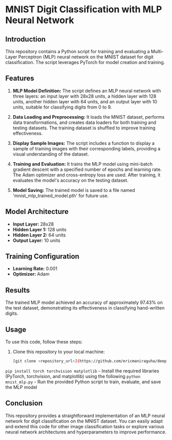 # MNIST Digit Classification with MLP Neural Network

## Introduction

This repository contains a Python script for training and evaluating a Multi-Layer Perceptron (MLP) neural network on the MNIST dataset for digit classification. The script leverages PyTorch for model creation and training.

## Features

1. **MLP Model Definition:** The script defines an MLP neural network with three layers: an input layer with 28x28 units, a hidden layer with 128 units, another hidden layer with 64 units, and an output layer with 10 units, suitable for classifying digits from 0 to 9.

2. **Data Loading and Preprocessing:** It loads the MNIST dataset, performs data transformations, and creates data loaders for both training and testing datasets. The training dataset is shuffled to improve training effectiveness.

3. **Display Sample Images:** The script includes a function to display a sample of training images with their corresponding labels, providing a visual understanding of the dataset.

4. **Training and Evaluation:** It trains the MLP model using mini-batch gradient descent with a specified number of epochs and learning rate. The Adam optimizer and cross-entropy loss are used. After training, it evaluates the model's accuracy on the testing dataset.

5. **Model Saving:** The trained model is saved to a file named 'mnist_mlp_trained_model.pth' for future use.

## Model Architecture

- **Input Layer:** 28x28
- **Hidden Layer 1:** 128 units
- **Hidden Layer 2:** 64 units
- **Output Layer:** 10 units

## Training Configuration

- **Learning Rate:** 0.001
- **Optimizer:** Adam

## Results

The trained MLP model achieved an accuracy of approximately 97.43% on the test dataset, demonstrating its effectiveness in classifying hand-written digits.

## Usage

To use this code, follow these steps:

1. Clone this repository to your local machine:

   ```bash
   [git clone <repository_url>](https://github.com/ericmaniraguha/deep_learning_pytorch_claassification.git)
   
`pip install torch torchvision matplotlib` - Install the required libraries (PyTorch, torchvision, and matplotlib) using the following 
`python mnist_mlp.py` - Run the provided Python script to train, evaluate, and save the MLP model

## Conclusion
This repository provides a straightforward implementation of an MLP neural network for digit classification on the MNIST dataset. You can easily adapt and extend this code for other image classification tasks or explore various neural network architectures and hyperparameters to improve performance. 
